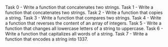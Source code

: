 Task 0 - Write a function that concatenates two strings.
Task 1 - Write a function that concatenates two strings.
Task 2 - Write a function that copies a string.
Task 3 - Write a function that compares two strings.
Task 4 - Write a function that reverses the content of an array of integers.
Task 5 - Write a function that changes all lowercase letters of a string to uppercase.
Task 6 - Write a function that capitalizes all words of a string.
Task 7 - Write a function that encodes a string into 1337.
